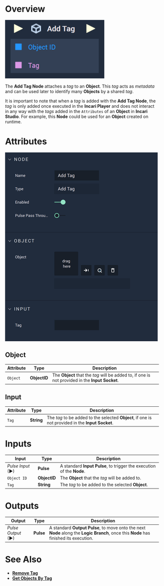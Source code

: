 # Overview

![The Add Tag Node.](../../../.gitbook/assets/addtagupdatedimage.png)

The **Add Tag Node** attaches a *tag* to an **Object**. This *tag* acts as *metadata* and can be used later to identify many **Objects** by a shared *tag*. 

It is important to note that when a *tag* is added with the **Add Tag Node**, the *tag* is only added once executed in the **Incari Player** and does not interact in any way with the *tags* added in the `Attributes` of an **Object** in **Incari Studio**. For example, this **Node** could be used for an **Object** created on runtime. 

# Attributes

![The Add Tag Node Attributes.](../../../.gitbook/assets/addtagattributes.png)

## Object

|Attribute|Type|Description|
|---|---|---|
|`Object`| **ObjectID** |The **Object** that the *tag* will be added to, if one is not provided in the **Input Socket**.|

## Input

|Attribute|Type|Description|
|---|---|---|
| `Tag` | **String** |The *tag* to be added to the selected **Object**, if one is not provided in the **Input Socket**.|

# Inputs

|Input|Type|Description|
|---|---|---|
|*Pulse Input* (►)|**Pulse**|A standard **Input Pulse**, to trigger the execution of the **Node**.|
| `Object ID` | **ObjectID** |The **Object** that the *tag* will be added to.|
| `Tag` | **String** |The *tag* to be added to the selected **Object**.|

# Outputs

|Output|Type|Description|
|---|---|---|
|*Pulse Output* (►)|**Pulse**|A standard **Output Pulse**, to move onto the next **Node** along the **Logic Branch**, once this **Node** has finished its execution.|

# See Also

* [**Remove Tag**](remove-tag.md)
* [**Get Objects By Tag**](get-objects-by-tag.md)



